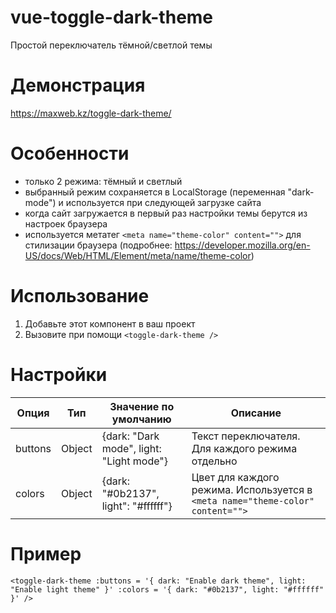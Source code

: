 # vue-toggle-dark-theme
Простой переключатель тёмной/светлой темы

# Демонстрация
https://maxweb.kz/toggle-dark-theme/

# Особенности
- только 2 режима: тёмный и светлый
- выбранный режим сохраняется в LocalStorage (переменная "dark-mode") и используется при следующей загрузке сайта
- когда сайт загружается в первый раз настройки темы берутся из настроек браузера
- используется метатег `<meta name="theme-color" content="">` для стилизации браузера (подробнее: https://developer.mozilla.org/en-US/docs/Web/HTML/Element/meta/name/theme-color)

# Использование
1. Добавьте этот компонент в ваш проект
2. Вызовите при помощи `<toggle-dark-theme />`

# Настройки
| Опция        | Тип          | Значение по умолчанию       | Описание   |
| ------------- | ------------- | ------------- | ------------- |
| buttons       | Object        | {dark: "Dark mode", light: "Light mode"} | Текст переключателя. Для каждого режима отдельно |
| colors        | Object        | {dark: "#0b2137", light": "#ffffff"} | Цвет для каждого режима. Используется в `<meta name="theme-color" content="">` |

# Пример
`<toggle-dark-theme
      :buttons = '{
          dark: "Enable dark theme",
          light: "Enable light theme"
      }'
      :colors = '{
          dark: "#0b2137",
          light: "#ffffff"
      }'
  />`
